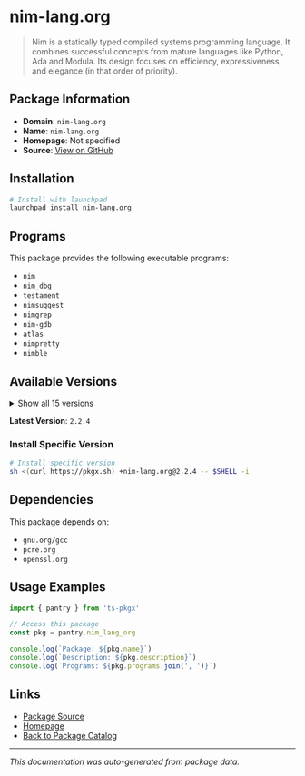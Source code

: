 # nim-lang.org

> Nim is a statically typed compiled systems programming language. It combines successful concepts from mature languages like Python, Ada and Modula. Its design focuses on efficiency, expressiveness, and elegance (in that order of priority).

## Package Information

- **Domain**: `nim-lang.org`
- **Name**: `nim-lang.org`
- **Homepage**: Not specified
- **Source**: [View on GitHub](https://github.com/pkgxdev/pantry/tree/main/projects/nim-lang.org/package.yml)

## Installation

```bash
# Install with launchpad
launchpad install nim-lang.org
```

## Programs

This package provides the following executable programs:

- `nim`
- `nim_dbg`
- `testament`
- `nimsuggest`
- `nimgrep`
- `nim-gdb`
- `atlas`
- `nimpretty`
- `nimble`

## Available Versions

<details>
<summary>Show all 15 versions</summary>

- `2.2.4`, `2.2.2`, `2.2.0`, `2.0.16`, `2.0.14`
- `2.0.12`, `2.0.8`, `2.0.6`, `2.0.4`, `2.0.2`
- `2.0.0`, `1.6.20`, `1.6.18`, `1.6.16`, `1.6.14`

</details>

**Latest Version**: `2.2.4`

### Install Specific Version

```bash
# Install specific version
sh <(curl https://pkgx.sh) +nim-lang.org@2.2.4 -- $SHELL -i
```

## Dependencies

This package depends on:

- `gnu.org/gcc`
- `pcre.org`
- `openssl.org`

## Usage Examples

```typescript
import { pantry } from 'ts-pkgx'

// Access this package
const pkg = pantry.nim_lang_org

console.log(`Package: ${pkg.name}`)
console.log(`Description: ${pkg.description}`)
console.log(`Programs: ${pkg.programs.join(', ')}`)
```

## Links

- [Package Source](https://github.com/pkgxdev/pantry/tree/main/projects/nim-lang.org/package.yml)
- [Homepage](#)
- [Back to Package Catalog](../package-catalog.md)

---

*This documentation was auto-generated from package data.*
